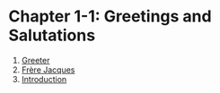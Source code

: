 # Chapter 1-1: Greetings and Salutations

1. [Greeter](GREETER.BAS)
2. [Frère Jacques](FRERE-JACQUES.BAS)
3. [Introduction](INTRODUCTION.BAS)
